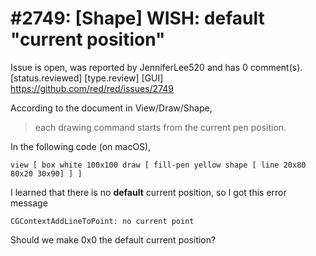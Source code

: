 
#2749: [Shape] WISH: default "current position"
================================================================================
Issue is open, was reported by JenniferLee520 and has 0 comment(s).
[status.reviewed] [type.review] [GUI]
<https://github.com/red/red/issues/2749>

According to the document in View/Draw/Shape, 
> each drawing command starts from the current pen position.

In the following code (on macOS),
```Red
view [ box white 100x100 draw [ fill-pen yellow shape [ line 20x80 80x20 30x90] ] ]
```
I learned that there is no **default** current position, so I got this error message

```
CGContextAddLineToPoint: no current point
```

Should we make 0x0 the default current position?


